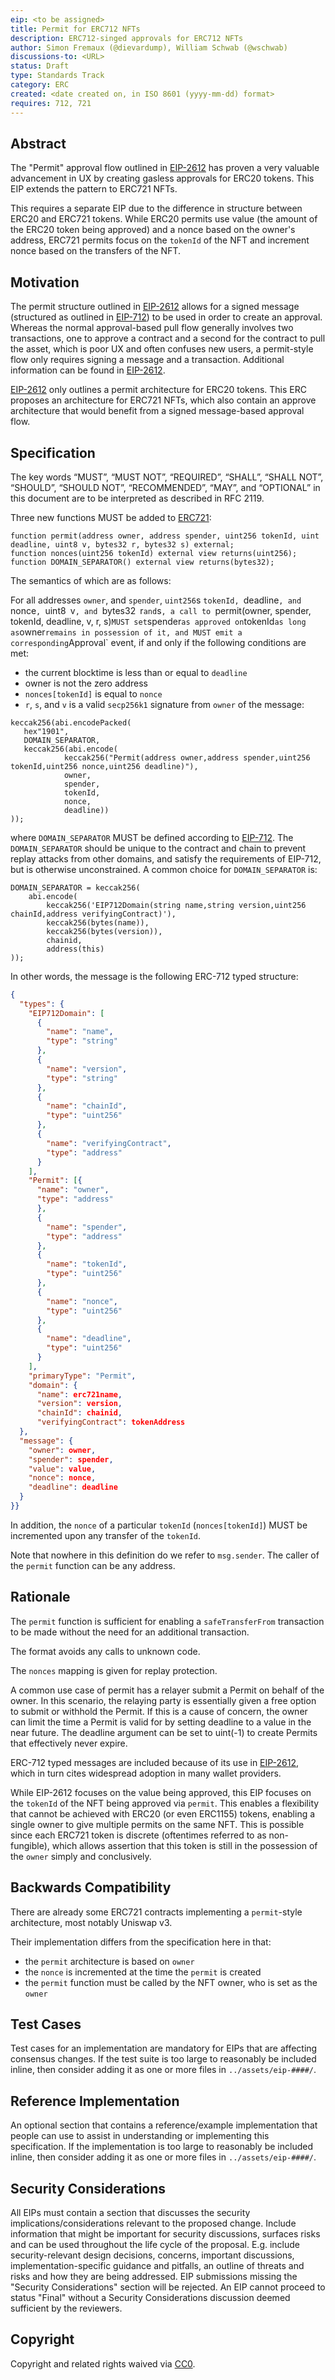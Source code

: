```yaml
---
eip: <to be assigned>
title: Permit for ERC712 NFTs
description: ERC712-singed approvals for ERC712 NFTs
author: Simon Fremaux (@dievardump), William Schwab (@wschwab)
discussions-to: <URL>
status: Draft
type: Standards Track
category: ERC
created: <date created on, in ISO 8601 (yyyy-mm-dd) format>
requires: 712, 721
---
```


## Abstract
The "Permit" approval flow outlined in [EIP-2612](./eip-2612.md) has proven a very valuable advancement in UX by creating gasless approvals for ERC20 tokens. This EIP extends the pattern to ERC721 NFTs.

This requires a separate EIP due to the difference in structure between ERC20 and ERC721 tokens. While ERC20 permits use value (the amount of the ERC20 token being approved) and a nonce based on the owner's address, ERC721 permits focus on the `tokenId` of the NFT and increment nonce based on the transfers of the NFT.

## Motivation
The permit structure outlined in [EIP-2612](./eip-2612.md) allows for a signed message (structured as outlined in [EIP-712](./eip-712.md)) to be used in order to create an approval. Whereas the normal approval-based pull flow generally involves two transactions, one to approve a contract and a second for the contract to pull the asset, which is poor UX and often confuses new users, a permit-style flow only requires signing a message and a transaction. Additional information can be found in [EIP-2612](./eip-2612.md).

[EIP-2612](./eip-2612.md) only outlines a permit architecture for ERC20 tokens. This ERC proposes an architecture for ERC721 NFTs, which also contain an approve architecture that would benefit from a signed message-based approval flow.

## Specification
The key words “MUST”, “MUST NOT”, “REQUIRED”, “SHALL”, “SHALL NOT”, “SHOULD”, “SHOULD NOT”, “RECOMMENDED”, “MAY”, and “OPTIONAL” in this document are to be interpreted as described in RFC 2119.

Three new functions MUST be added to [ERC721](./eip-721.md):
```solidity
function permit(address owner, address spender, uint256 tokenId, uint deadline, uint8 v, bytes32 r, bytes32 s) external;
function nonces(uint256 tokenId) external view returns(uint256);
function DOMAIN_SEPARATOR() external view returns(bytes32);
```
The semantics of which are as follows:

For all addresses `owner`, and `spender`, `uint256`s `tokenId, `deadline`, and `nonce`, `uint8` `v`, and `bytes32` `r` and `s`, a call to `permit(owner, spender, tokenId, deadline, v, r, s)` MUST set `spender` as approved on `tokenId` as long as `owner` remains in possession of it, and MUST emit a corresponding `Approval` event, if and only if the following conditions are met:

* the current blocktime is less than or equal to `deadline`
* owner is not the zero address
* `nonces[tokenId]` is equal to `nonce`
* `r`, `s`, and `v` is a valid `secp256k1` signature from `owner` of the message:
```
keccak256(abi.encodePacked(
   hex"1901",
   DOMAIN_SEPARATOR,
   keccak256(abi.encode(
            keccak256("Permit(address owner,address spender,uint256 tokenId,uint256 nonce,uint256 deadline)"),
            owner,
            spender,
            tokenId,
            nonce,
            deadline))
));
```
where `DOMAIN_SEPARATOR` MUST be defined according to [EIP-712](./eip-712.md). The `DOMAIN_SEPARATOR` should be unique to the contract and chain to prevent replay attacks from other domains, and satisfy the requirements of EIP-712, but is otherwise unconstrained. A common choice for `DOMAIN_SEPARATOR` is:
```
DOMAIN_SEPARATOR = keccak256(
    abi.encode(
        keccak256('EIP712Domain(string name,string version,uint256 chainId,address verifyingContract)'),
        keccak256(bytes(name)),
        keccak256(bytes(version)),
        chainid,
        address(this)
));
```
In other words, the message is the following ERC-712 typed structure:
```json
{
  "types": {
    "EIP712Domain": [
      {
        "name": "name",
        "type": "string"
      },
      {
        "name": "version",
        "type": "string"
      },
      {
        "name": "chainId",
        "type": "uint256"
      },
      {
        "name": "verifyingContract",
        "type": "address"
      }
    ],
    "Permit": [{
      "name": "owner",
      "type": "address"
      },
      {
        "name": "spender",
        "type": "address"
      },
      {
        "name": "tokenId",
        "type": "uint256"
      },
      {
        "name": "nonce",
        "type": "uint256"
      },
      {
        "name": "deadline",
        "type": "uint256"
      }
    ],
    "primaryType": "Permit",
    "domain": {
      "name": erc721name,
      "version": version,
      "chainId": chainid,
      "verifyingContract": tokenAddress
  },
  "message": {
    "owner": owner,
    "spender": spender,
    "value": value,
    "nonce": nonce,
    "deadline": deadline
  }
}}
```
In addition, the `nonce` of a particular `tokenId` (`nonces[tokenId]`) MUST be incremented upon any transfer of the `tokenId`.

Note that nowhere in this definition do we refer to `msg.sender`. The caller of the `permit` function can be any address.

## Rationale
The `permit` function is sufficient for enabling a `safeTransferFrom` transaction to be made without the need for an additional transaction.

The format avoids any calls to unknown code.

The `nonces` mapping is given for replay protection.

A common use case of permit has a relayer submit a Permit on behalf of the owner. In this scenario, the relaying party is essentially given a free option to submit or withhold the Permit. If this is a cause of concern, the owner can limit the time a Permit is valid for by setting deadline to a value in the near future. The deadline argument can be set to uint(-1) to create Permits that effectively never expire.

ERC-712 typed messages are included because of its use in [EIP-2612](./eip-2612.md), which in turn cites widespread adoption in many wallet providers.

While EIP-2612 focuses on the value being approved, this EIP focuses on the `tokenId` of the NFT being approved via `permit`. This enables a flexibility that cannot be achieved with ERC20 (or even ERC1155) tokens, enabling a single owner to give multiple permits on the same NFT. This is possible since each ERC721 token is discrete (oftentimes referred to as non-fungible), which allows assertion that this token is still in the possession of the `owner` simply and conclusively.

## Backwards Compatibility
There are already some ERC721 contracts implementing a `permit`-style architecture, most notably Uniswap v3. 

Their implementation differs from the specification here in that: 
 * the `permit` architecture is based on `owner`
 * the `nonce` is incremented at the time the `permit` is created
 * the `permit` function must be called by the NFT owner, who is set as the `owner`

## Test Cases
Test cases for an implementation are mandatory for EIPs that are affecting consensus changes.  If the test suite is too large to reasonably be included inline, then consider adding it as one or more files in `../assets/eip-####/`.

## Reference Implementation
An optional section that contains a reference/example implementation that people can use to assist in understanding or implementing this specification.  If the implementation is too large to reasonably be included inline, then consider adding it as one or more files in `../assets/eip-####/`.

## Security Considerations
All EIPs must contain a section that discusses the security implications/considerations relevant to the proposed change. Include information that might be important for security discussions, surfaces risks and can be used throughout the life cycle of the proposal. E.g. include security-relevant design decisions, concerns, important discussions, implementation-specific guidance and pitfalls, an outline of threats and risks and how they are being addressed. EIP submissions missing the "Security Considerations" section will be rejected. An EIP cannot proceed to status "Final" without a Security Considerations discussion deemed sufficient by the reviewers.

## Copyright
Copyright and related rights waived via [CC0](https://creativecommons.org/publicdomain/zero/1.0/).
